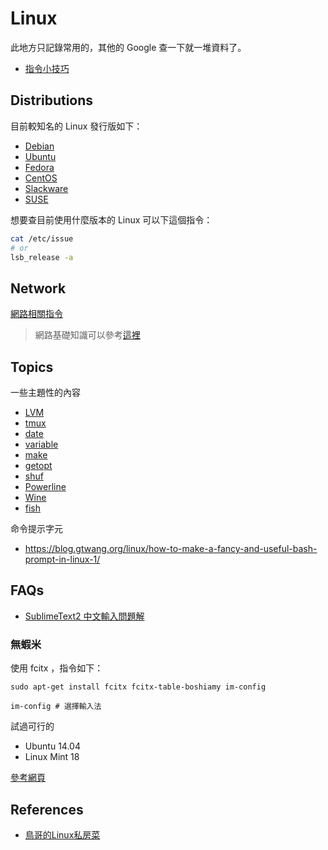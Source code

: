 # Linux

此地方只記錄常用的，其他的 Google 查一下就一堆資料了。

* [指令小技巧](command-tricks.md)

## Distributions

目前較知名的 Linux 發行版如下：

* [Debian](http://www.debian.org/)
* [Ubuntu](http://www.ubuntu.com/)
* [Fedora](https://fedoraproject.org/)
* [CentOS](http://www.centos.org/)
* [Slackware](http://www.slackware.com/)
* [SUSE](https://www.suse.com/)

想要查目前使用什麼版本的 Linux 可以下這個指令：

```bash
cat /etc/issue
# or
lsb_release -a
```

## Network

[網路相關指令](network-commands.md)

> 網路基礎知識可以參考[這裡](/network/README.md)

## Topics

一些主題性的內容

* [LVM](lvm.md)
* [tmux](tmux.md)
* [date](date.md)
* [variable](variable.md)
* [make](make.md)
* [getopt](getopt.md)
* [shuf](shuf.md)
* [Powerline](powerline.md)
* [Wine](wine.md)
* [fish](fish.md)

命令提示字元

* https://blog.gtwang.org/linux/how-to-make-a-fancy-and-useful-bash-prompt-in-linux-1/

## FAQs

* [SublimeText2 中文輸入問題解](http://samwlinux.blogspot.tw/2014/04/ubuntusublimetext2deb.html)

### 無蝦米

使用 fcitx ，指令如下：

```
sudo apt-get install fcitx fcitx-table-boshiamy im-config

im-config # 選擇輸入法
```

試過可行的

* Ubuntu 14.04
* Linux Mint 18

[參考網頁](http://www.j4.com.tw/comp-qna/ubuntu-14-04-%E7%94%A8fcitx-%E8%A3%9D%E5%98%B8%E8%9D%A6%E7%B1%B3%E8%BC%B8%E5%85%A5%E6%B3%95/)

## References

* [鳥哥的Linux私房菜](http://linux.vbird.org/)
